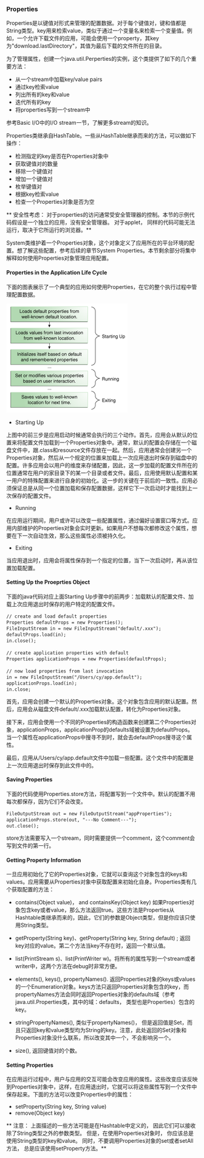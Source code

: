 ### Properties


Properties是以键值对形式来管理的配置数据。对于每个键值对，键和值都是String类型。key用来检索value，类似于通过一个变量名来检索一个变量值。例如，一个允许下载文件的应用，可能会使用一个property，其key为"download.lastDirectory"，其值为最后下载的文件所在的目录。


为了管理属性，创建一个java.util.Perperties的实例，这个类提供了如下的几个重要方法：

* 从一个stream中加载key/value pairs
* 通过key检索value
* 列出所有的key和value
* 迭代所有的key
* 将properties写到一个stream中


参考Basic I/O中的I/O stream一节，了解更多stream的知识。


Properties类继承自HashTable。一些从HashTable继承而来的方法，可以做如下操作：

* 检测指定的key是否在Properties对象中
* 获取键值对的数量
* 移除一个键值对
* 增加一个键值对
* 枚举键值对
* 根据key检索value
* 检查一个Properties对象是否为空



** 安全性考虑： 对于properties的访问通常受安全管理器的控制。本节的示例代码假设是一个独立的应用，没有安全管理器。 对于applet， 同样的代码可能无法运行，取决于它所运行的浏览器。**


System类维护着一个Properties对象，这个对象定义了应用所在的平台环境的配置。想了解这些配置，参考后续的章节System Properties。本节剩余部分将集中解释如何使用Properties对象管理应用配置。


#### Properties in the Application Life Cycle


下面的图表展示了一个典型的应用如何使用Properties，在它的整个执行过程中管理配置数据。

![](environment-1loads.gif)


* Starting Up

上图中的前三步是应用启动时候通常会执行的三个动作。首先，应用会从默认的位置来将配置文件加载到一个Properties对象中。通常，默认的配置会存储在一个磁盘文件中，跟.class和resource文件存放在一起。然后，应用通常会创建另一个Properties对象，然后从一个规定的位置来加载上一次应用退出时保存到磁盘中的配置。许多应用会以用户的维度来存储配置，因此，这一步加载的配置文件所在的位置通常在用户的家目录下的某一个目录或者文件。最后，应用使用默认配置和某一用户的特殊配置来进行自身的初始化。这一步的关键在于前后的一致性。应用必须保证总是从同一个位置加载和保存配置数据，这样它下一次启动时才能找到上一次保存的配置文件。

* Running

在应用运行期间，用户或许可以改变一些配置属性，通过偏好设置窗口等方式。应用内部维护的Properties对象会实时更新。如果用户不想每次都修改这个属性，想要在下一次自动生效，那么这些属性必须被持久化。

* Exiting

当应用退出时，应用会将属性保存到一个指定的位置，当下一次启动时，再从该位置加载配置。


#### Setting Up the Proeprties Object


下面的java代码对应上面Starting Up步骤中的前两步：加载默认的配置文件、加载上次应用退出时保存的用户特定的配置文件。


```
// create and load default properties
Properties defaultProps = new Properties();
FileInputStream in = new FileInputStream("default/.xxx");
defaultProps.load(in);
in.close();

// create application properties with default
Properties applicationProps = new Properties(defaultProps);

// now load properties from last invocation
in = new FileInputStream("/Users/cy/app.default");
applicationProps.load(in);
in.close;

```

首先，应用会创建一个默认的Properties对象。这个对象包含应用的默认配置。然后，应用会从磁盘文件default/.xxx加载默认配置，转化为Properties对象。


接下来，应用会使用一个不同的Properties的构造函数来创建第二个Properties对象，applicationProps，applicationProp的defaults域被设置为defaultProps。当一个属性在applicationProps中搜寻不到时，就会去defaultProps搜寻这个属性。


最后，应用从/Users/cy/app.default文件中加载一些配置。这个文件中的配置是上一次应用退出时保存到此文件中的。


#### Saving Properties

下面的代码使用Properties.store方法，将配置写到一个文件中。默认的配置不用每次都保存，因为它们不会改变。

```
FileOutputStream out = new FileOutputStream("appProperties");
applicationProps.store(out, "---No Comment---");
out.close();

```

store方法需要写入一个stream，同时需要提供一个comment，这个comment会写到文件的第一行。


#### Getting Property Information

一旦应用初始化了它的Properties对象，它就可以查询这个对象包含的keys和values。应用需要从Properties对象中获取配置来初始化自身。Properties类有几个获取配置的方法：

* contains(Object value)， and containsKey(Object key) 如果Properties对象包含key或者value，那么方法返回true。这些方法是Properties从Hashtable类继承而来的，因此，它们的参数是Object类型，但是你应该只使用String类型。

* getProperty(String key)、getProperty(String key, String default) ; 返回key对应的value。第二个方法当key不存在时，返回一个默认值。

* list(PrintStream s)、list(PrintWriter w)。将所有的属性写到一个stream或者writer中，这两个方法在debug时非常方便。

* elements(), keys(), propertyNames(). 返回Properties对象的keys或values的一个Enumeration对象。keys方法只返回Properties对象包含的key，而propertyNames方法会同时返回Properties对象的defaults域（参考java.util.Properties类，其中的域：defaults， 类型也是Properties）包含的key。

* stringPropertyNames(), 类似于propertyNames()， 但是返回值是Set<String>，而且只返回key和value类型均为String的key。注意，此处返回的Set对象和Properties对象没什么联系，所以改变其中一个，不会影响另一个。

* size(), 返回键值对的个数。


#### Setting Properties


在应用运行过程中，用户与应用的交互可能会改变应用的属性。这些改变应该反映到Properties对象中，这样，在应用退出时，它就可以将这些属性写到一个文件中保存起来。下面的方法可以改变Properties中的属性：


* setProperty(String key, String value)
* remove(Object key)


**  注意： 上面描述的一些方法可能是在Hashtable中定义的， 因此它们可以接收除了String类型之外的参数类型。 但是，在使用Properties对象时， 你应该总是使用String类型的key和value。 同时，不要调用Properties对象的set或者setAll方法， 总是应该使用setProperty方法。**






















